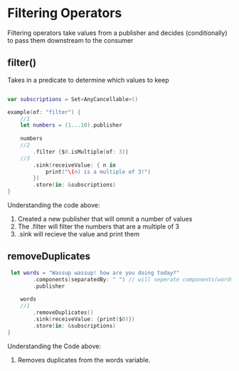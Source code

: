 # Filtering Operators

Filtering operators take values from a publisher and decides (conditionally) to pass them downstream to the consumer

## filter()

Takes in a predicate to determine which values to keep

``` swift

var subscriptions = Set<AnyCancellable>()

example(of: "filter") {
    //1
    let numbers = (1...10).publisher
    
    numbers
    //2
        .filter {$0.isMultiple(of: 3)}
    //3 
        .sink(receiveValue: { n in
            print("\(n) is a multiple of 3!")
        })
        .store(in: &subscriptions)
}
```
Understanding the code above:
1. Created a new publisher that will ommit a number of values
2. The .filter will filter the numbers that are a multiple of 3
3. .sink will recieve the value and print them 

## removeDuplicates
``` swift
 let words = "Wassup wassup! how are you doing today?"
        .components(separatedBy: " ") // will seperate components(words) by spaces
        .publisher
    
    words
    //1
        .removeDuplicates()
        .sink(receiveValue: {print($0)})
        .store(in: &subscriptions)
}
```
Understanding the Code above:
1. Removes duplicates from the words variable.





